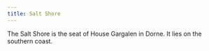 ```yaml
---
title: Salt Shore
---
```


The Salt Shore is the seat of House Gargalen in Dorne. It lies on the southern coast.






